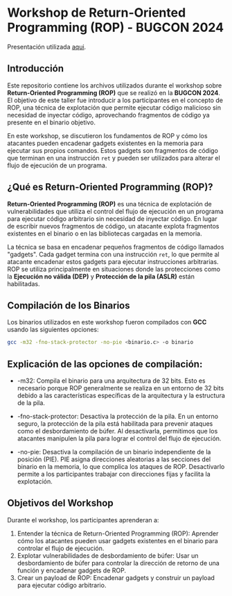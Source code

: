 # Workshop de Return-Oriented Programming (ROP) - BUGCON 2024

Presentación utilizada [aqui](https://view.genially.com/6733f67216580c329a1096c5/presentation-rop).

## Introducción

Este repositorio contiene los archivos utilizados durante el workshop sobre **Return-Oriented Programming (ROP)** que se realizó en la **BUGCON 2024**. El objetivo de este taller fue introducir a los participantes en el concepto de ROP, una técnica de explotación que permite ejecutar código malicioso sin necesidad de inyectar código, aprovechando fragmentos de código ya presente en el binario objetivo.

En este workshop, se discutieron los fundamentos de ROP y cómo los atacantes pueden encadenar gadgets existentes en la memoria para ejecutar sus propios comandos. Estos gadgets son fragmentos de código que terminan en una instrucción `ret` y pueden ser utilizados para alterar el flujo de ejecución de un programa.

## ¿Qué es Return-Oriented Programming (ROP)?

**Return-Oriented Programming (ROP)** es una técnica de explotación de vulnerabilidades que utiliza el control del flujo de ejecución en un programa para ejecutar código arbitrario sin necesidad de inyectar código. En lugar de escribir nuevos fragmentos de código, un atacante explota fragmentos existentes en el binario o en las bibliotecas cargadas en la memoria.

La técnica se basa en encadenar pequeños fragmentos de código llamados "gadgets". Cada gadget termina con una instrucción `ret`, lo que permite al atacante encadenar estos gadgets para ejecutar instrucciones arbitrarias. ROP se utiliza principalmente en situaciones donde las protecciones como la **Ejecución no válida (DEP)** y **Protección de la pila (ASLR)** están habilitadas.

## Compilación de los Binarios

Los binarios utilizados en este workshop fueron compilados con **GCC** usando las siguientes opciones:

```bash
gcc -m32 -fno-stack-protector -no-pie <binario.c> -o binario
```
## Explicación de las opciones de compilación:

- -m32: Compila el binario para una arquitectura de 32 bits. Esto es necesario porque ROP generalmente se realiza en un entorno de 32 bits debido a las características específicas de la arquitectura y la estructura de la pila.

- -fno-stack-protector: Desactiva la protección de la pila. En un entorno seguro, la protección de la pila está habilitada para prevenir ataques como el desbordamiento de búfer. Al desactivarla, permitimos que los atacantes manipulen la pila para lograr el control del flujo de ejecución.

- -no-pie: Desactiva la compilación de un binario independiente de la posición (PIE). PIE asigna direcciones aleatorias a las secciones del binario en la memoria, lo que complica los ataques de ROP. Desactivarlo permite a los participantes trabajar con direcciones fijas y facilita la explotación.

## Objetivos del Workshop

Durante el workshop, los participantes aprenderan a:

1. Entender la técnica de Return-Oriented Programming (ROP): Aprender cómo los atacantes pueden usar gadgets existentes en el binario para controlar el flujo de ejecución.
2. Explotar vulnerabilidades de desbordamiento de búfer: Usar un desbordamiento de búfer para controlar la dirección de retorno de una función y encadenar gadgets de ROP.
3. Crear un payload de ROP: Encadenar gadgets y construir un payload para ejecutar código arbitrario.